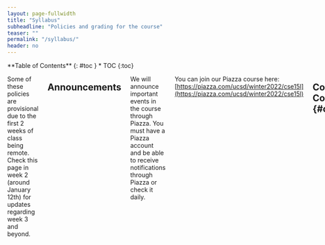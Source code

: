 ```yaml
---
layout: page-fullwidth
title: "Syllabus"
subheadline: "Policies and grading for the course"
teaser: ""
permalink: "/syllabus/"
header: no
---
```


<div class="row">
<div class="medium-4 medium-push-8 columns" markdown="1">
<div class="panel radius" markdown="1">
**Table of Contents**
{: #toc }
*  TOC
{:toc}
</div>
</div><!-- /.medium-4.columns -->

<div class="medium-8 medium-pull-4 columns" markdown="1">

Some of these policies are provisional due to the first 2 weeks of class being
remote. Check this page in week 2 (around January 12th) for updates regarding
week 3 and beyond.

## Announcements

We will announce important events in the course through Piazza. You must have a
Piazza account and be able to receive notifications through Piazza or check it
daily.

You can join our Piazza course here: [https://piazza.com/ucsd/winter2022/cse15l](https://piazza.com/ucsd/winter2022/cse15l)

## Course Components {#components}

There are several components to the course:

- **Lab sessions**
- **Lecture sessions & weekly quizzes**
- **Lab reports/portfolio posts**
- **Skill demonstrations**

### Labs

The course's lab component is the **main part** of the course, which meets for 2
hours on Wednesdays or Thursdays. In each lab you'll switch between working on
your own, working in pairs, and participating in group discussions about your
approach, lessons learned, programming problems, and so on.

The lab sessions and groups will be led by TAs and tutors, who will note your
participation in these discussions for credit.

### Lecture Sessions & Weekly Quizzes

Lecture sessions are on Monday and Wednesday. You can attend any of the three
lecture sessions on each day. In the first two weeks they will be held via Zoom.
In following weeks they will be held in the normally scheduled lecture halls,
and recorded via Zoom. Lecture attendance is optional.

Each week there will be an online, untimed, multiple-tries quiz due on
_Wednesday morning_ (including week 1). The purpose of this quiz is to make sure
everyone has checked in on the concepts we will be using in lab on Wednesday and
Thursday.

The lecture setup is roughly that on Monday we will introduce the topics and any
reading about the quiz material, then Wednesday we will review the quiz
in class and take additional questions.

### Lab Reports/Portfolio Posts

Every _two_ weeks, you will write a lab report on work from the previous two
weeks, due on Fridays. This will take the form of a blog post on a personal site
you will create in the second week of the course. At the end of the quarter this
means you'll have a personal web site with 5 posts detailing what you learned.
Some lab reports can be completed with a partner; individual assignments will
indicate which ones.

For each post, our staff will review it and either give full credit or give
feedback; you must respond to the feedback to receive full credit on your post.

### Skill Demonstrations

Twice during the quarter (week 5 and week 9) you you will record a screencast of
yourself demonstrating some of the skills you learned. This takes the place of
in-person midterm exams. We will grade these screencasts and give feedback on if
they correctly demonstrated what we were looking for.

Then, in place of the final exam, you can re-do one or both of these
demonstrations if you missed credit on them to make up the missed credit. The
final exam may not be exacly the same tasks, but will be similar.

## Grading {#grading}

Each component of the course has a minimum achievement level to get an A, B, or
C in the course. You must reach that achievement level in _all_ of the
categories to get an A, B, or C. Pluses and minuses will be given around the
boundaries of these categories at the instructor's discretion.

- **A** achievement:
    - 8 or more lab participation
    - All quizzes complete and correct, no more than 3 late
    - All 5 lab reports complete with full credit/feedback addressed
    - Full score on both skill demonstrations (either initially or with the
    final make-up)
- **B** achievement:
    - 7 or more lab participation
    - 9/10 quizzes complete and correct, no more than 3 late
    - All 5 lab reports submitted, 4 with full credit/feedback addressed
    - Full score on both skill demonstrations (either initially or with the
    final make-up)
- **C** achievement:
    - 6 or more lab participation
    - 8/10 quizzes complete and correct, no more than 3 late
    - At least 4 lab reports submitted, 3 with full credit/feedback addressed
    - Full score on one skill demonstrations, both submitted (either initially
    or with the final make-up)



</div>